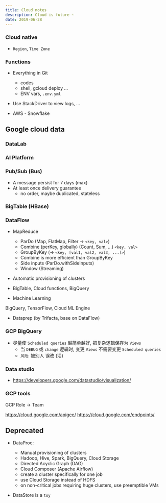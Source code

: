 ```yaml
---
title: Cloud notes
description: Cloud is future ~
date: 2019-06-28
---
```


### Cloud native

* `Region`, `Time Zone`

### Functions

* Everything in Git
  - codes
  - shell, gcloud deploy ...
  - ENV vars, `.env.yml`
* Use StackDriver to view logs, ...

* AWS - Snowflake

## Google cloud data

### DataLab

### AI Platform

### Pub/Sub (Bus)

* A message persist for 7 days (max)
* At least once delivery guarantee
  - no order, maybe duplicated, stateless

### BigTable (HBase)

### DataFlow

* MapReduce
  - ParDo (Map, FlatMap, Filter -> `<key, val>`)
  - Combine (perKey, globally) (Count, Sum, ...) `<key, val>`
  - GroupByKey (-> `<key, [val1, val2, val3, ...]>`)
  - Combine is more efficient than GroupByKey
  - Side inputs (ParDo.withSideInputs)
  - Window (Streaming)

* Automatic provisioning of clusters
* BigTable, Cloud functions, BigQuery
* Machine Learning

BigQuery, TensorFlow, Cloud ML Engine

* Dataprep (by Trifacta, base on DataFlow)

### GCP BigQuery

* 尽量使 `Scheduled queries` 越简单越好, 把复杂逻辑保存为 `Views`
  - 当 `DEBUG` 或 `change` 逻辑时, 变更 `Views` 不需要变更 `Scheduled queries`
  - `风险`: 被别人 误改 (泪)

### Data studio
  - https://developers.google.com/datastudio/visualization/

### GCP tools

GCP Role -> Team

https://cloud.google.com/apigee/
https://cloud.google.com/endpoints/

## Deprecated

* DataProc:
  - Manual provisioning of clusters
  - Hadoop, Hive, Spark, BigQuery, Cloud Storage
  - Directed Acyclic Graph (DAG)
  - Cloud Composer (Apache Airflow)
  - create a cluster specifically for one job
  - use Cloud Storage instead of HDFS
  - on non-critical jobs requiring huge clusters, use preemptible VMs

* DataStore is a `toy`
